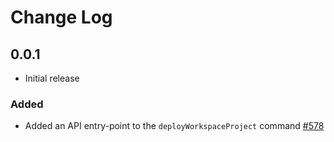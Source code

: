 # Change Log

## 0.0.1
* Initial release

### Added

* Added an API entry-point to the `deployWorkspaceProject` command [#578](https://github.com/microsoft/vscode-azurecontainerapps/pull/578)
